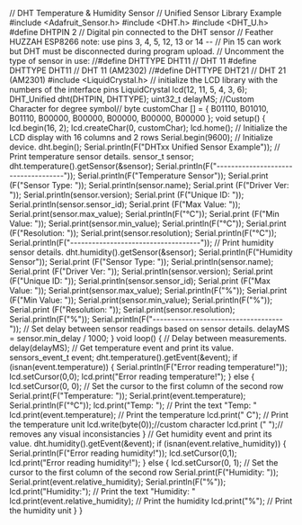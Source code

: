 // DHT Temperature & Humidity Sensor
// Unified Sensor Library Example
#include <Adafruit_Sensor.h>
#include <DHT.h>
#include <DHT_U.h>
#define DHTPIN 2     // Digital pin connected to the DHT sensor 
// Feather HUZZAH ESP8266 note: use pins 3, 4, 5, 12, 13 or 14 --
// Pin 15 can work but DHT must be disconnected during program upload.
// Uncomment the type of sensor in use:
//#define DHTTYPE    DHT11     // DHT 11
#define DHTTYPE    DHT11     // DHT 11 (AM2302)
//#define DHTTYPE    DHT21     // DHT 21 (AM2301)
#include <LiquidCrystal.h>
// initialize the LCD library with the numbers of the interface pins
LiquidCrystal lcd(12, 11, 5, 4, 3, 6);
DHT_Unified dht(DHTPIN, DHTTYPE);
uint32_t delayMS;
//Custom Character for degree symbol//
byte customChar [] = {
  B01110,
  B01010,
  B01110,
  B00000,
  B00000,
  B00000,
  B00000,
  B00000
};
void setup() {
    lcd.begin(16, 2);
  lcd.createChar(0, customChar);
  lcd.home();
 // Initialize the LCD display with 16 columns and 2 rows
  Serial.begin(9600);
  // Initialize device.
  dht.begin();
  Serial.println(F("DHTxx Unified Sensor Example"));
  // Print temperature sensor details.
  sensor_t sensor;
  dht.temperature().getSensor(&sensor);
  Serial.println(F("------------------------------------"));
  Serial.println(F("Temperature Sensor"));
  Serial.print  (F("Sensor Type: ")); Serial.println(sensor.name);
  Serial.print  (F("Driver Ver:  ")); Serial.println(sensor.version);
  Serial.print  (F("Unique ID:   ")); Serial.println(sensor.sensor_id);
  Serial.print  (F("Max Value:   ")); Serial.print(sensor.max_value); Serial.println(F("°C"));
  Serial.print  (F("Min Value:   ")); Serial.print(sensor.min_value); Serial.println(F("°C"));
  Serial.print  (F("Resolution:  ")); Serial.print(sensor.resolution); Serial.println(F("°C"));
  Serial.println(F("------------------------------------"));
  // Print humidity sensor details.
  dht.humidity().getSensor(&sensor);
  Serial.println(F("Humidity Sensor"));
  Serial.print  (F("Sensor Type: ")); Serial.println(sensor.name);
  Serial.print  (F("Driver Ver:  ")); Serial.println(sensor.version);
  Serial.print  (F("Unique ID:   ")); Serial.println(sensor.sensor_id);
  Serial.print  (F("Max Value:   ")); Serial.print(sensor.max_value); Serial.println(F("%"));
  Serial.print  (F("Min Value:   ")); Serial.print(sensor.min_value); Serial.println(F("%"));
  Serial.print  (F("Resolution:  ")); Serial.print(sensor.resolution); Serial.println(F("%"));
  Serial.println(F("------------------------------------"));
  // Set delay between sensor readings based on sensor details.
  delayMS = sensor.min_delay / 1000;
}
void loop() {
  // Delay between measurements.
  delay(delayMS);
  // Get temperature event and print its value.
  sensors_event_t event;
  dht.temperature().getEvent(&event);
  if (isnan(event.temperature)) {
    Serial.println(F("Error reading temperature!"));
    lcd.setCursor(0,0);
    lcd.print("Error reading temperature!");
  }
  else {
      lcd.setCursor(0, 0);   // Set the cursor to the first column of the second row
    Serial.print(F("Temperature: "));
    Serial.print(event.temperature);
    Serial.println(F("°C"));
    lcd.print("Temp: ");    // Print the text "Temp: "
  lcd.print(event.temperature);   // Print the temperature
  lcd.print(" C");   // Print the temperature unit
  lcd.write(byte(0));//custom character
  lcd.print ("       ");// removes any visual inconsistancies
  }
  // Get humidity event and print its value.
  dht.humidity().getEvent(&event);
  if (isnan(event.relative_humidity)) {
    Serial.println(F("Error reading humidity!"));
     lcd.setCursor(0,1);
    lcd.print("Error reading humidity!");
  }
  else {
     lcd.setCursor(0, 1);   // Set the cursor to the first column of the second row
    Serial.print(F("Humidity: "));
    Serial.print(event.relative_humidity);
    Serial.println(F("%"));
  lcd.print("Humidity:");    // Print the text "Humidity: "
  lcd.print(event.relative_humidity);   // Print the humidity
  lcd.print("%");   // Print the humidity unit
  }
}
